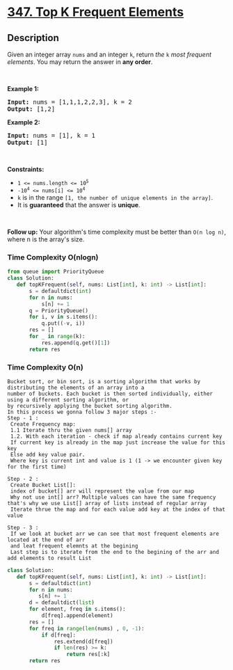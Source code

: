 # [347. Top K Frequent Elements](https://leetcode.com/problems/top-k-frequent-elements)

## Description

<!-- description:start -->

<p>Given an integer array <code>nums</code> and an integer <code>k</code>, return <em>the</em> <code>k</code> <em>most frequent elements</em>. You may return the answer in <strong>any order</strong>.</p>

<p>&nbsp;</p>
<p><strong class="example">Example 1:</strong></p>
<pre><strong>Input:</strong> nums = [1,1,1,2,2,3], k = 2
<strong>Output:</strong> [1,2]
</pre><p><strong class="example">Example 2:</strong></p>
<pre><strong>Input:</strong> nums = [1], k = 1
<strong>Output:</strong> [1]
</pre>
<p>&nbsp;</p>
<p><strong>Constraints:</strong></p>

<ul>
	<li><code>1 &lt;= nums.length &lt;= 10<sup>5</sup></code></li>
	<li><code>-10<sup>4</sup> &lt;= nums[i] &lt;= 10<sup>4</sup></code></li>
	<li><code>k</code> is in the range <code>[1, the number of unique elements in the array]</code>.</li>
	<li>It is <strong>guaranteed</strong> that the answer is <strong>unique</strong>.</li>
</ul>

<p>&nbsp;</p>
<p><strong>Follow up:</strong> Your algorithm&#39;s time complexity must be better than <code>O(n log n)</code>, where n is the array&#39;s size.</p>

<!-- description:end -->
### Time Complexity O(nlogn)
```python
from queue import PriorityQueue
class Solution:
   def topKFrequent(self, nums: List[int], k: int) -> List[int]:
       s = defaultdict(int)
       for n in nums:
           s[n] += 1
       q = PriorityQueue()
       for i, v in s.items():
           q.put((-v, i))
       res = []
       for _ in range(k):
           res.append(q.get()[1])
       return res
```




### Time Complexity O(n)
```
Bucket sort, or bin sort, is a sorting algorithm that works by distributing the elements of an array into a 
number of buckets. Each bucket is then sorted individually, either using a different sorting algorithm, or 
by recursively applying the bucket sorting algorithm.
In this process we gonna follow 3 major steps :-
Step - 1 :
 Create Frequency map:
 1.1 Iterate thru the given nums[] array
 1.2. With each iteration - check if map already contains current key
 If current key is already in the map just increase the value for this key
 Else add key value pair.
 Where key is current int and value is 1 (1 -> we encounter given key for the first time)

Step - 2 :
 Create Bucket List[]:
 index of bucket[] arr will represent the value from our map
 Why not use int[] arr? Multiple values can have the same frequency that's why we use List[] array of lists instead of regular array
 Iterate thrue the map and for each value add key at the index of that value

Step - 3 :
 If we look at bucket arr we can see that most frequent elements are located at the end of arr
 and leat frequent elemnts at the begining
 Last step is to iterate from the end to the begining of the arr and add elements to result List
```
```python
class Solution:
   def topKFrequent(self, nums: List[int], k: int) -> List[int]:
       s = defaultdict(int)
       for n in nums:
          s[n] += 1
       d = defaultdict(list)
       for element, freq in s.items():
           d[freq].append(element)
       res = []
       for freq in range(len(nums) , 0, -1):
           if d[freq]:
               res.extend(d[freq])
               if len(res) >= k:
                   return res[:k]
       return res
```


